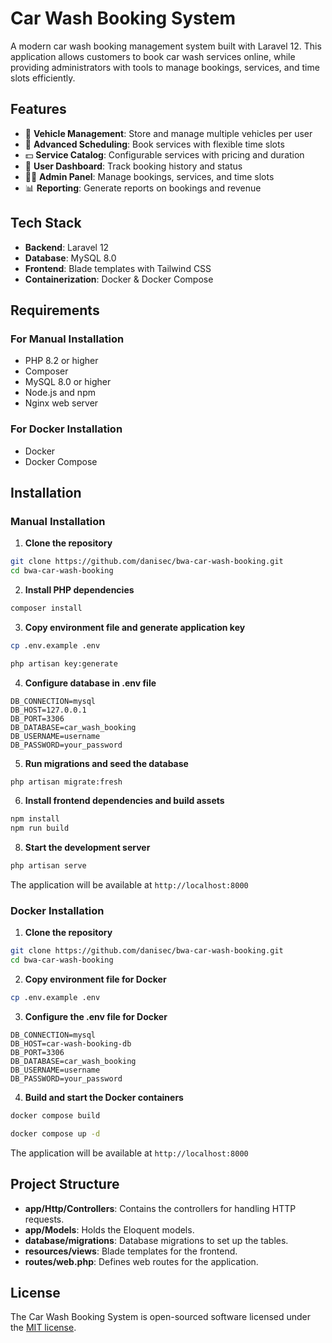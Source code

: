 # Car Wash Booking System

A modern car wash booking management system built with Laravel 12. This application allows customers to book car wash services online, while providing administrators with tools to manage bookings, services, and time slots efficiently.

## Features

-   🚗 **Vehicle Management**: Store and manage multiple vehicles per user
-   📅 **Advanced Scheduling**: Book services with flexible time slots
-   💵 **Service Catalog**: Configurable services with pricing and duration
-   📱 **User Dashboard**: Track booking history and status
-   👨‍💼 **Admin Panel**: Manage bookings, services, and time slots
-   📊 **Reporting**: Generate reports on bookings and revenue

## Tech Stack

-   **Backend**: Laravel 12
-   **Database**: MySQL 8.0
-   **Frontend**: Blade templates with Tailwind CSS
-   **Containerization**: Docker & Docker Compose

## Requirements

### For Manual Installation

-   PHP 8.2 or higher
-   Composer
-   MySQL 8.0 or higher
-   Node.js and npm
-   Nginx web server

### For Docker Installation

-   Docker
-   Docker Compose

## Installation

### Manual Installation

1. **Clone the repository**

```bash
git clone https://github.com/danisec/bwa-car-wash-booking.git
cd bwa-car-wash-booking
```

2. **Install PHP dependencies**

```bash
composer install
```

3. **Copy environment file and generate application key**

```bash
cp .env.example .env

php artisan key:generate
```

4. **Configure database in .env file**

```
DB_CONNECTION=mysql
DB_HOST=127.0.0.1
DB_PORT=3306
DB_DATABASE=car_wash_booking
DB_USERNAME=username
DB_PASSWORD=your_password
```

5. **Run migrations and seed the database**

```bash
php artisan migrate:fresh
```

6. **Install frontend dependencies and build assets**

```bash
npm install
npm run build
```

8. **Start the development server**

```bash
php artisan serve
```

The application will be available at `http://localhost:8000`

### Docker Installation

1. **Clone the repository**

```bash
git clone https://github.com/danisec/bwa-car-wash-booking.git
cd bwa-car-wash-booking
```

2. **Copy environment file for Docker**

```bash
cp .env.example .env
```

3. **Configure the .env file for Docker**

```
DB_CONNECTION=mysql
DB_HOST=car-wash-booking-db
DB_PORT=3306
DB_DATABASE=car_wash_booking
DB_USERNAME=username
DB_PASSWORD=your_password
```

4. **Build and start the Docker containers**

```bash
docker compose build

docker compose up -d
```

The application will be available at `http://localhost:8000`

## Project Structure

-   **app/Http/Controllers**: Contains the controllers for handling HTTP requests.
-   **app/Models**: Holds the Eloquent models.
-   **database/migrations**: Database migrations to set up the tables.
-   **resources/views**: Blade templates for the frontend.
-   **routes/web.php**: Defines web routes for the application.

## License

The Car Wash Booking System is open-sourced software licensed under the [MIT license](https://opensource.org/licenses/MIT).
